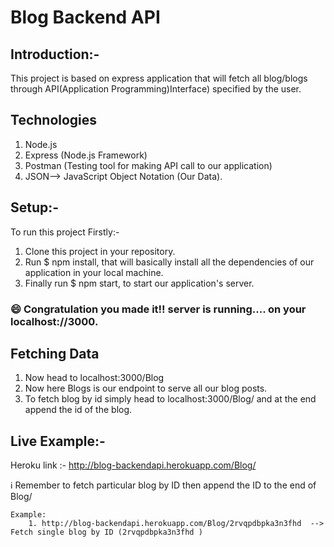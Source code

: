 # Blog Backend API 

## Introduction:-
This project is based on express application that will fetch all blog/blogs through API(Application Programming)Interface) specified by the user.

## Technologies

1. Node.js
2. Express (Node.js Framework)
3. Postman (Testing tool for making API call to our application)
4. JSON--> JavaScript Object Notation (Our Data).

## Setup:-

To run this project Firstly:-
1. Clone this project in your repository.
2. Run $ npm install, that will basically install all the dependencies of our application in your local machine.
3. Finally run $ npm start, to start our application's server.

### :smile: Congratulation you made it!! server is running.... on your localhost://3000.

## Fetching Data

1. Now head to localhost:3000/Blog
2. Now here Blogs is our endpoint to serve all our blog posts.
3. To fetch blog by id simply head to localhost:3000/Blog/ and at the end append the id of the blog.


## Live Example:-

Heroku link :- http://blog-backendapi.herokuapp.com/Blog/

:information_source: Remember to fetch particular blog by ID then append the ID to the end of Blog/

    Example: 
        1. http://blog-backendapi.herokuapp.com/Blog/2rvqpdbpka3n3fhd  --> Fetch single blog by ID (2rvqpdbpka3n3fhd )


